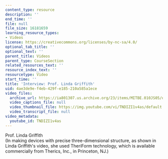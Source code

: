 ```yaml
---
content_type: resource
description: ''
end_time: ''
file: null
file_size: 16181659
learning_resource_types:
- Videos
license: https://creativecommons.org/licenses/by-nc-sa/4.0/
optional_tab_title: ''
optional_text: ''
parent_title: Videos
parent_type: CourseSection
related_resources_text: ''
resource_index_text: ''
resourcetype: Video
start_time: ''
title: 'Interview: Prof. Linda Griffith'
uid: 4ae3de9e-f4eb-429f-e185-210a585a1ece
video_files:
  archive_url: https://ia801307.us.archive.org/23/items/MITBE.010JS05/ocw-be010-Griffith-220k_512kb.mp4
  video_captions_file: null
  video_thumbnail_file: https://img.youtube.com/vi/TNDIZI1v4as/default.jpg
  video_transcript_file: null
video_metadata:
  youtube_id: TNDIZI1v4as
---
```


Prof. Linda Griffith  
(In making devices with precise three-dimensional structure, as shown in Linda Griffith's video, she used TheriForm technology, which is available commercially from Therics, Inc., in Princeton, NJ.)


